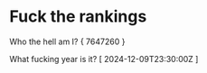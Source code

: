 # Fuck the rankings

Who the hell am I?
{ 7647260 }

What fucking year is it?
[ 2024-12-09T23:30:00Z ]
